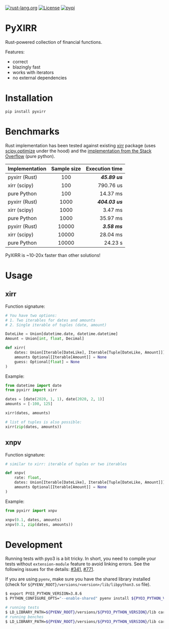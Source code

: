 [![rust-lang.org](https://img.shields.io/badge/Made%20with-Rust-red)](https://www.rust-lang.org/)
[![License](https://img.shields.io/github/license/Anexen/pyxirr.svg)](https://github.com/Anexen/pyxirr/blob/master/LICENSE.txt)
[![pypi](https://img.shields.io/pypi/v/pyxirr.svg)](https://pypi.org/project/pyxirr/)

# PyXIRR

Rust-powered collection of financial functions.

Features:
 - correct
 - blazingly fast
 - works with iterators
 - no external dependencies

# Installation

```
pip install pyxirr
```

# Benchmarks

Rust implementation has been tested against existing [xirr](https://pypi.org/project/xirr/) package
(uses [scipy.optimize](https://docs.scipy.org/doc/scipy/reference/generated/scipy.optimize.newton.html) under the hood)
and the [implementation from the Stack Overflow](https://stackoverflow.com/a/11503492) (pure python).

| Implementation | Sample size |  Execution time |
| -------------- | :---------: | --------------: |
| pyxirr (Rust)  |     100     |  **_45.89 us_** |
| xirr (scipy)   |     100     |       790.76 us |
| pure Python    |     100     |        14.37 ms |
| pyxirr (Rust)  |    1000     | **_404.03 us_** |
| xirr (scipy)   |    1000     |         3.47 ms |
| pure Python    |    1000     |        35.97 ms |
| pyxirr (Rust)  |    10000    |   **_3.58 ms_** |
| xirr (scipy)   |    10000    |        28.04 ms |
| pure Python    |    10000    |         24.23 s |

PyXIRR is ~10-20x faster than other solutions!

# Usage

## xirr

Function signature:

```python
# You have two options:
# 1. Two iterables for dates and amounts
# 2. Single iterable of tuples (date, amount)

DateLike = Union[datetime.date, datetime.datetime]
Amount = Union[int, float, Decimal]

def xirr(
    dates: Union[Iterable[DateLike], Iterable[Tuple[DateLike, Amount]]]
    amounts Optional[Iterable[Amount]] = None
    guess: Optional[float] = None
)
```

Example:

```python
from datetime import date
from pyxirr import xirr

dates = [date(2020, 1, 1), date(2020, 2, 1)]
amounts = [-100, 125]

xirr(dates, amounts)

# list of tuples is also possible:
xirr(zip(dates, amounts))
```

## xnpv

Function signature:

```python
# similar to xirr: iterable of tuples or two iterables

def xnpv(
    rate: float,
    dates: Union[Iterable[DateLike], Iterable[Tuple[DateLike, Amount]]]
    amounts Optional[Iterable[Amount]] = None
)

```

Example:

```python
from pyxirr import xnpv

xnpv(0.1, dates, amounts)
xnpv(0.1, zip(dates, amounts))
```

# Development

Running tests with pyo3 is a bit tricky. In short, you need to compile your tests without `extension-module` feature to avoid linking errors.
See the following issues for the details: [#341](https://github.com/PyO3/pyo3/issues/341), [#771](https://github.com/PyO3/pyo3/issues/771).

If you are using `pyenv`, make sure you have the shared library installed (check for `${PYENV_ROOT}/versions/<version>/lib/libpython3.so` file).

```bash
$ export PYO3_PYTHON_VERSION=3.8.6
$ PYTHON_CONFIGURE_OPTS="--enable-shared" pyenv install ${PYO3_PYTHON_VERSION}
```

```bash
# running tests
$ LD_LIBRARY_PATH=${PYENV_ROOT}/versions/${PYO3_PYTHON_VERSION}/lib cargo tests --no-default-features --features tests
# running benches
$ LD_LIBRARY_PATH=${PYENV_ROOT}/versions/${PYO3_PYTHON_VERSION}/lib cargo bench --no-default-features --features tests
```
